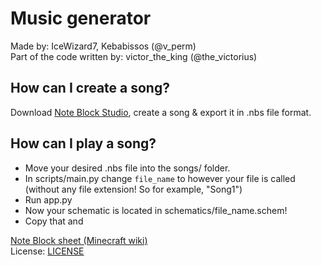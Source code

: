 # Music generator
Made by: IceWizard7, Kebabissos (@v_perm) \
Part of the code written by: victor_the_king (@the_victorius)

## How can I create a song?
Download [Note Block Studio](https://noteblock.studio/), create a song & export it in .nbs file format.

## How can I play a song?
- Move your desired .nbs file into the songs/ folder.
- In scripts/main.py change `file_name` to however your file is called (without any file extension! So for example, "Song1")
- Run app.py
- Now your schematic is located in schematics/file_name.schem!
- Copy that and 

[Note Block sheet (Minecraft wiki)](https://minecraft.fandom.com/wiki/Note_Block?file=Noteblock_reference.png) \
License: [LICENSE](./LICENSE)
